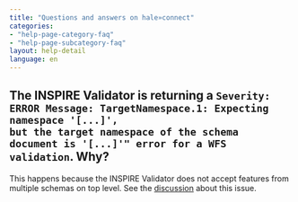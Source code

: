```yaml
---
title: "Questions and answers on hale»connect"
categories:
- "help-page-category-faq"
- "help-page-subcategory-faq"
layout: help-detail
language: en
---
```


<h2>The INSPIRE Validator is returning a <code>Severity: ERROR Message: TargetNamespace.1: Expecting namespace '[...]', 
but the target namespace of the schema document is '[...]'" error for a WFS validation</code>. 
Why?</h2>

This happens because the INSPIRE Validator does not accept features from multiple schemas on top level.
See the <a href="https://github.com/opengeospatial/ets-wfs20/issues/217">discussion</a> about this issue.
 


